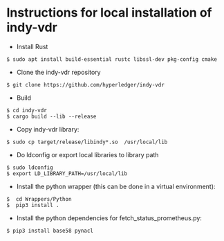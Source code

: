 # Instructions for local installation of indy-vdr

- Install Rust
```
$ sudo apt install build-essential rustc libssl-dev pkg-config cmake
```

- Clone the  indy-vdr repository
```
$ git clone https://github.com/hyperledger/indy-vdr
```

- Build
```
$ cd indy-vdr
$ cargo build --lib --release
```

- Copy indy-vdr library: 
```
$ sudo cp target/release/libindy*.so  /usr/local/lib
```

- Do ldconfig or export local libraries to library path
```
$ sudo ldconfig 
$ export LD_LIBRARY_PATH=/usr/local/lib
```
 
- Install the python wrapper (this can be done in a virtual environment):
```
$  cd Wrappers/Python
$  pip3 install .
```

- Install the python dependencies for fetch_status_prometheus.py:
```
$ pip3 install base58 pynacl
```
